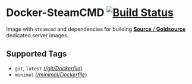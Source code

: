 # Docker-SteamCMD [![Build Status](https://travis-ci.org/theohbrothers/docker-steamcmd.svg?branch=github)](https://travis-ci.org/theohbrothers/docker-steamcmd)

Image with `steamcmd` and dependencies for building [**Source** / **Goldsource**](https://github.com/theohbrothers/docker-sourceservers) dedicated server images.

## Supported Tags

* `git`, `latest` [(*/git/Dockerfile*)](https://github.com/theohbrothers/docker-steamcmd/blob/github/git/Dockerfile)
* `minimal` [(*/minimal/Dockerfile*)](https://github.com/theohbrothers/docker-steamcmd/blob/github/minimal/Dockerfile)
